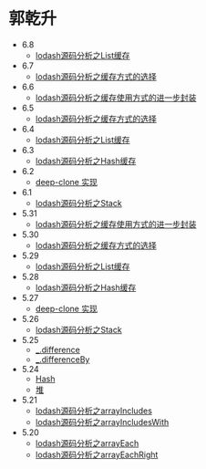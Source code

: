 # 郭乾升
- 6.8
  - [lodash源码分析之List缓存](https://github.com/yeyuqiudeng/pocket-lodash/blob/master/internal/ListCache.md)
- 6.7
  - [lodash源码分析之缓存方式的选择](https://github.com/yeyuqiudeng/pocket-lodash/blob/master/internal/MapCache.md)
- 6.6
  - [lodash源码分析之缓存使用方式的进一步封装](https://github.com/yeyuqiudeng/pocket-lodash/blob/master/internal/SetCache.md)
- 6.5
  - [lodash源码分析之缓存方式的选择](https://github.com/yeyuqiudeng/pocket-lodash/blob/master/internal/MapCache.md)
- 6.4
  - [lodash源码分析之List缓存](https://github.com/yeyuqiudeng/pocket-lodash/blob/master/internal/ListCache.md)
- 6.3
  - [lodash源码分析之Hash缓存](https://github.com/yeyuqiudeng/pocket-lodash/blob/master/internal/Hash.md)
- 6.2
  - [deep-clone 实现](https://github.com/jasonandjay/js-code/blob/master/original/deep-clone.js)
- 6.1
  - [lodash源码分析之Stack](https://github.com/yeyuqiudeng/pocket-lodash/blob/master/internal/Stack.md)
- 5.31
  - [lodash源码分析之缓存使用方式的进一步封装](https://github.com/yeyuqiudeng/pocket-lodash/blob/master/internal/SetCache.md)
- 5.30
  - [lodash源码分析之缓存方式的选择](https://github.com/yeyuqiudeng/pocket-lodash/blob/master/internal/MapCache.md)
- 5.29
  - [lodash源码分析之List缓存](https://github.com/yeyuqiudeng/pocket-lodash/blob/master/internal/ListCache.md)
- 5.28
  - [lodash源码分析之Hash缓存](https://github.com/yeyuqiudeng/pocket-lodash/blob/master/internal/Hash.md)
- 5.27
  - [deep-clone 实现](https://github.com/jasonandjay/js-code/blob/master/original/deep-clone.js)
- 5.26
  - [lodash源码分析之Stack](https://github.com/yeyuqiudeng/pocket-lodash/blob/master/internal/Stack.md)
- 5.25
  - [_.difference](https://www.lodashjs.com/docs/lodash.difference#_differencearray-values)
  - [_.differenceBy](https://www.lodashjs.com/docs/lodash.differenceBy#_differencebyarray-values-iteratee_identity)
- 5.24
  - [Hash](https://github.com/yeyuqiudeng/pocket-lodash/blob/master/internal/Hash.md)
  - [堆](https://github.com/jasonandjay/js-code/blob/master/algorithm/heap.js)
- 5.21
  - [lodash源码分析之arrayIncludes](https://github.com/yeyuqiudeng/pocket-lodash/blob/master/internal/arrayIncludes.md)
  - [lodash源码分析之arrayIncludesWith](https://github.com/yeyuqiudeng/pocket-lodash/blob/master/internal/arrayIncludesWith.md)
- 5.20
  - [lodash源码分析之arrayEach](https://github.com/yeyuqiudeng/pocket-lodash/blob/master/internal/arrayEach.md)
  - [lodash源码分析之arrayEachRight](https://github.com/yeyuqiudeng/pocket-lodash/blob/master/internal/arrayEachRight.md)



